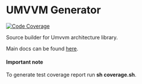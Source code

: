 # UMVVM Generator

[![Code Coverage](./coverage/coverage_badge.svg)](./test/)

Source builder for Umvvm architecture library.

Main docs can be found [here](https://github.com/red-collar-dev/umvvm/blob/main/packages/umvvm/README.md).

#### Important note

To generate test coverage report run <b>sh coverage.sh</b>.